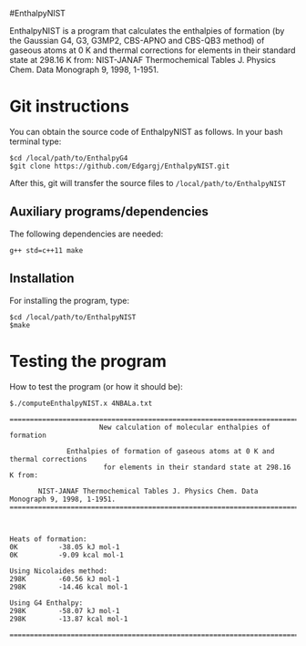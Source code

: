 #EnthalpyNIST

EnthalpyNIST is a program that calculates the enthalpies of formation (by the Gaussian G4, G3, G3MP2, CBS-APNO and CBS-QB3 method) of gaseous atoms at 0 K and thermal corrections for elements in their standard state at 298.16 K from: NIST-JANAF Thermochemical Tables J. Physics Chem. Data Monograph 9, 1998, 1-1951.

# Git instructions

You can obtain the source code of EnthalpyNIST as follows.
In your bash terminal type:

~~~~~~~~~~
$cd /local/path/to/EnthalpyG4
$git clone https://github.com/Edgargj/EnthalpyNIST.git
~~~~~~~~~~

After this, git will transfer the source files to ```/local/path/to/EnthalpyNIST```

## Auxiliary programs/dependencies
The following dependencies are needed:

~~~~~~~~~~
g++ std=c++11 make
~~~~~~~~~~

## Installation
For installing the program, type:

~~~~~~~~~~
$cd /local/path/to/EnthalpyNIST
$make
~~~~~~~~~~

# Testing the program

How to test the program (or how it should be):

~~~~~~~~~~
$./computeEnthalpyNIST.x 4NBALa.txt

===================================================================================================
                      New calculation of molecular enthalpies of formation                         
                                                                                                   
              Enthalpies of formation of gaseous atoms at 0 K and thermal corrections              
                       for elements in their standard state at 298.16 K from:                      
                                                                                                   
       NIST-JANAF Thermochemical Tables J. Physics Chem. Data Monograph 9, 1998, 1-1951.           
===================================================================================================
                                                                                                   
                                                                                                   
                                                                                                   
Heats of formation: 
0K          -38.05 kJ mol-1
0K          -9.09 kcal mol-1
                                                                                                   
Using Nicolaides method: 
298K        -60.56 kJ mol-1
298K        -14.46 kcal mol-1
                                                                                                   
Using G4 Enthalpy: 
298K        -58.07 kJ mol-1
298K        -13.87 kcal mol-1
                                                                                                   
===================================================================================================
~~~~~~~~~~


